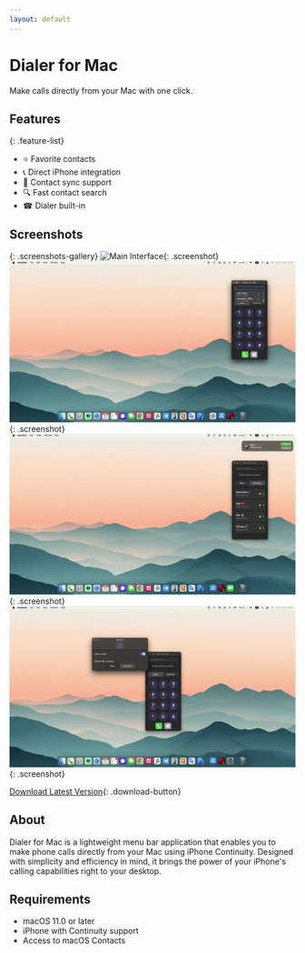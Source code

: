```yaml
---
layout: default
---
```

# Dialer for Mac
Make calls directly from your Mac with one click.

## Features
{: .feature-list}
- ⭐ Favorite contacts
- 📞 Direct iPhone integration
- 📇 Contact sync support
- 🔍 Fast contact search
- ☎  Dialer built-in

## Screenshots
{: .screenshots-gallery}
![Main Interface](/assets/images/screenshot-1.png){: .screenshot}
![Favorites View](/assets/images/screenshot-2.png){: .screenshot}
![Dialer View](/assets/images/screenshot-3.png){: .screenshot}
![Settings](/assets/images/screenshot-4.png){: .screenshot}

[Download Latest Version](link-to-your-app){: .download-button}

## About
Dialer for Mac is a lightweight menu bar application that enables you to make phone calls directly from your Mac using iPhone Continuity. Designed with simplicity and efficiency in mind, it brings the power of your iPhone's calling capabilities right to your desktop.

## Requirements
- macOS 11.0 or later
- iPhone with Continuity support
- Access to macOS Contacts
